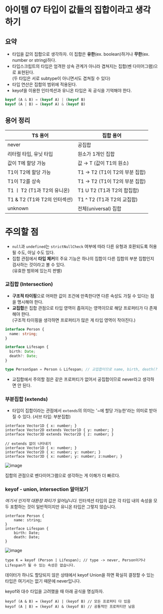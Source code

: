 # 아이템 07 타입이 값들의 집합이라고 생각하기
## 요약 
- 타입을 값의 집합으로 생각하자. 이 집합은 **유한**(ex. boolean)하거나 **무한**(ex. number or string)하다.
- 타입스크립트의 타입은 엄격한 상속 관계가 아니라 겹쳐지는 집합(벤 다이어그램)으로 표현된다. <br/>(두 타입은 서로 subtype이 아니면서도 겹쳐질 수 있다)
- 타입 연산은 집합의 범위에 적용된다.
- keyof을 이용한 인터섹션과 유니온 타입은 꼭 공식을 기억해야 한다.
```ts
keyof (A & B) = (keyof A) | (keyof B)
keyof (A | B) = (keyof A) & (keyof B)
```
## 용어 정리 
| TS 용어  | 집합 용어 |
| --- | --- |
| never | 공집합 |
| 리터럴 타입, 유닛 타입 | 원소가 1개인 집합 |
| 값이 T에 할당 가능 | 값 → T (값이 T1의 원소) |
| T1이 T2에 할당 가능 | T1 → T2 (T1이 T2의 부분 집합) |
| T1이 T2를 상속 | T1 → T2 (T1이 T2의 부분 집합) |
| T1 ㅣ T2 (T1과 T2의 유니온) | T1 U T2 (T1과 T2의 합집합) |
| T1 & T2 (T1와 T2의 인터섹션) | T1 ^ T2 (T1과 T2의 교집합) |
| unknown  | 전체(universal) 집합 |

# 주의할 점
- `null`과 `undefined`는 `strictNullCheck` 여부에 따라 다른 유형과 호환되도록 허용될 수도, 아닐 수도 있다. 
- 집합 관점에서 **타입 체커**의 주요 기능은 하나의 집합이 다른 집합의 부분 집합인지 검사하는 것이라고 볼 수 있다.<br/> (유효한 범위에 있는지 판별)

### 교집합 (Intersection)
- **구조적 타이핑**으로 어떠한 값이 조건에 만족한다면 다른 속성도 가질 수 있다는 점을 명시해야 한다. 
- **교집합**은 집합 관점으로 타입 영역이 좁혀지는 영역이므로 해당 프로퍼티가 다 존재해야 한다. <br/>(구조적 타이핑을 생각하면 프로퍼티가 많은 게 타입 영역이 작아진다.)
```ts
interface Person {
  name: string;
}

interface Lifesapn {
  birth: Date;
  death?: Date;
}

type PersonSpan = Person & Lifespan; // 교집합이므로 name, birth, death(?) 프로퍼티가 다 있어야 한다.
``` 
- 교집합에서 주의할 점은 같은 프로퍼티가 없어서 공집합이므로 never라고 생각하면 안 된다. 

### 부분집합 (extends)
- 타입이 집합이라는 관점에서 `extends`의 의미는 '~에 할당 가능한'라는 의미로 받아질 수 있다. (서브 타입: 부분집합)
```tsx
interface Vector1D { x: number; }
interface Vector2D extends Vector1D { y: number; }
interface Vector3D extends Vector2D { z: number; }

// extends 없이 나타내기
interface Vector1D { x: number; }
interface Vector2D { x: number; y: number; }
interface Vector3D { x: number; y: number; z:number; }
```
![image](https://github.com/code-itch/effective-typescript/assets/98685266/7aa11a81-25ed-4dd3-aeae-9c2d435155f5)

집합의 관점으로 벤다이어그램으로 생각하는 게 이해가 더 빠르다.

### keyof - union, intersection 알아보기
_여기서 인지적 대환장 파티가 일어납니다._
인터섹션 타입의 값은 각 타입 내의 속성을 모두 포함하는 것이 일반적이지만 유니온 타입은 그렇지 않습니다.

```tsx
interface Person {
	name: string;
}
interface Lifespan {
	birth: Date;
	death: Date;
}
```
![image](https://github.com/code-itch/effective-typescript/assets/98685266/b545a92b-2e95-46ca-a75f-9639726000a2)

```tsx
type K = keyof (Person | Lifespan); // type -> never, Person이거나 Lifespan가 될 수 있는 속성은 없습니다. 
```
데이터가 하나도 할당되지 않은 상태에서 keyof Union을 하면 확실히 결정할 수 있는 타입은 여기서는 없기 때문에 never입니다.


keyof와 대수 타입을 고려했을 때 아래 공식을 명심하자. 
```tsx
keyof (A & B) = (keyof A) | (keyof B) // 모든 프로퍼티 다 있음
keyof (A | B) = (keyof A) & (keyof B) // 공통적인 프로퍼티만 남음
```
